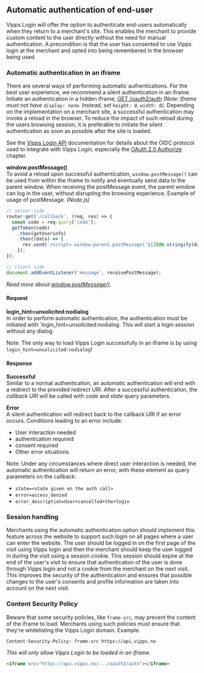 ## Automatic authentication of end-user


Vipps Login will offer the option to authenticate end-users automatically when they return to a merchant's site. This enables the merchant to provide custom content to the user directly without the need for manual authentication. A precondition is that the user has consented to use Vipps login at the merchant and opted into being remembered in the browser being used.

### Automatic authentication in an iframe
There are several ways of performing automatic authentications. For the best user experience, we recommend a silent authentication in an iframe.
Initiate an authentication in a hidden iframe, [GET /oauth2/auth](https://vippsas.github.io/vipps-login-api/#/public/oauthAuth) *(Note: Iframe must not have `display: none`. Instead, set `height: 0`, `width: 0`)*.
Depending on the implementation on a merchant site, a successful authentication may invoke a reload in the browser. To reduce the impact of such reload during the users browsing session, it is preferable to initiate the silent authentication as soon as possible after the site is loaded.

See the [Vipps Login API](https://github.com/vippsas/vipps-login-api/blob/master/vipps-login-api.md) documentation for details about the OIDC protocol used to integrate with Vipps Login, especially the [OAuth 2.0 Authorize](https://github.com/vippsas/vipps-login-api/blob/master/vipps-login-api.md#oauth-20-authorize) chapter.

**window.postMessage()**  
To avoid a reload upon successful authentication, `window.postMessage()` can be used from within the iframe to notify and eventually send data to the parent window. When receiving the postMessage event, the parent window can log in the user, without disrupting the browsing experience.
Example of usage of postMessage. *(Node.js)*

```javascript
// server-side
router.get('/callback', (req, res) => {
  const code = req.query['code'];
  getToken(code)
    .then(getUserinfo)
    .then((data) => {
      res.send(`<script> window.parent.postMessage('${JSON.stringify(data)}', '*'); </script>`);
    });
});

// client side
document.addEventListener('message', receivePostMessage);
```

*Read more about [window.postMessage()](https://developer.mozilla.org/en-US/docs/Web/API/Window/postMessage).*

#### Request
**login_hint=unsolicited:nodialog**  
In order to perform automatic authentication, the authentication must be initiated with `login_hint=unsolicited:nodialog. This will start a login session without any dialog.

Note: The only way to load Vipps Login successfully in an iframe is by using `login_hint=unsolicited:nodialog`!


#### Response
**Successful**  
Similar to a normal authentication, an automatic authentication will end with a redirect to the provided redirect URI. After a successful authentication, the *callback URI* will be called with *code* and *state* query parameters.

**Error**  
A silent authentication will redirect back to the callback URI if an error occurs. Conditions leading to an error include:
* User interaction needed
* authentication required
* consent required
* Other error situations

Note: Under any circumstances where direct user interaction is needed, the automatic authentication will return an error, with these element as query parameters on the callback:
- `state=<state given on the auth call>`
- `error=access_denied`
- `error_description=User+cancelled+the+login`

### Session handling
Merchants using the automatic authentication option should implement this feature across the website to support such login on all pages where a user can enter the website. The user should be logged in on the first page of the visit using Vipps login and then the merchant should keep the user logged in during the visit using a session cookie. This session should expire at the end of the user's visit to ensure that authentication of the user is done through Vipps login and not a cookie from the merchant on the next visit. This improves the security of the authentication and ensures that possible changes to the user's consents and profile information are taken into account on the next visit.

### Content Security Policy
Beware that some security policies, like `frame-src`, may prevent the content of the iframe to load. Merchants using such policies must ensure that they're whitelisting the Vipps Login domain.
Example.
```
Content-Security-Policy: frame-src https://api.vipps.no
```
*This will only allow Vipps Login to be loaded in an iframe.*
```html
<iframe src="https://api.vipps.no/.../oauth2/auth"></iframe>
```